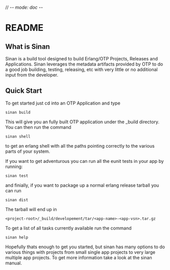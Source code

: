 // -*- mode: doc -*-

README
======


What is Sinan
-------------

Sinan is a build tool designed to build Erlang/OTP Projects, Releases
and Applications. Sinan leverages the metadata artifacts provided by
OTP to do a good job building, testing, releasing, etc with very
little or no additional input from the developer.

Quick Start
-----------

To get started just cd into an OTP Application and type

    sinan build

This will give you an fully built OTP application under the _build
directory. You can then run the command

    sinan shell

to get an erlang shell with all the paths pointing correctly to the
various parts of your system.

If you want to get adventurous you can run all the eunit tests in your
app by running:

    sinan test

and finially, if you want to package up a normal erlang release
tarball you can run

    sinan dist

The tarball will end up in

    <project-root>/_build/developement/tar/<app-name>-<app-vsn>.tar.gz

To get a list of all tasks currently available run the command

    sinan help

Hopefully thats enough to get you started, but sinan has many options
to do various things with projects from small single app projects to
very large multiple app projects. To get more information take a look
at the sinan manual.
